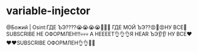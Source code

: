 # variable-injector
@Божий | Osint:ГДЕ ЪЭ????😭😭😭😭🙏🙏🙏 ГДЕ МОЙ ЪЭ??😡🤬😡НУ ВСЕ🤬SUBSCRIBE НЕ ОФОРМЛЕН!!!💀💀💀 А НЕЕЕЕТ👌👌👌Я HEAR ЪЭ👂👂 НУ ВСЕ❤️❤️❤️SUBSCRIBE ОФОРМЛЕН👌👌💪💪
